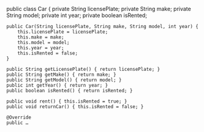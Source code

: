 public class Car {
    private String licensePlate;
    private String make;
    private String model;
    private int year;
    private boolean isRented;

    public Car(String licensePlate, String make, String model, int year) {
        this.licensePlate = licensePlate;
        this.make = make;
        this.model = model;
        this.year = year;
        this.isRented = false;
    }

    public String getLicensePlate() { return licensePlate; }
    public String getMake() { return make; }
    public String getModel() { return model; }
    public int getYear() { return year; }
    public boolean isRented() { return isRented; }

    public void rent() { this.isRented = true; }
    public void returnCar() { this.isRented = false; }

    @Override
    public …
